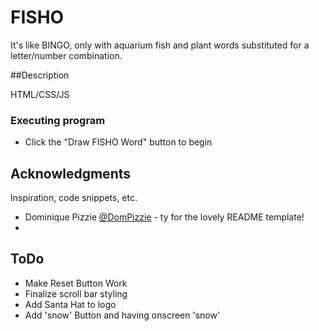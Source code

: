 # FISHO

It's like BINGO, only with aquarium fish and plant words substituted for a letter/number combination.

##Description

 HTML/CSS/JS 

<!-- ##Getting Started
### Installing

* How/where to download your program
* Any modifications needed to be made to files/folders -->

### Executing program

* Click the "Draw FISHO Word" button to begin

<!-- ## Help

Any advise for common problems or issues.
```
command to run if program contains helper info
```

## Authors

Contributors names and contact info


## Version History

* 0.2
    * Various bug fixes and optimizations
    * See [commit change]() or See [release history]()
* 0.1
    * Initial Release

## License

This project is licensed under the [NAME HERE] License - see the LICENSE.md file for details -->

## Acknowledgments

Inspiration, code snippets, etc.
* Dominique Pizzie [@DomPizzie](https://twitter.com/dompizzie) - ty for the lovely README template!
* 

## ToDo
* Make Reset Button Work
* Finalize scroll bar styling
* Add Santa Hat to logo
* Add 'snow' Button and having onscreen 'snow'